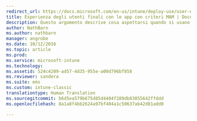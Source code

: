 ```yaml
---
redirect_url: https://docs.microsoft.com/en-us/intune/deploy-use/user-experience-for-mam-enabled-ios-apps-with-microsoft-intune
title: Esperienza degli utenti finali con le app con criteri MAM | Documentazione Microsoft
description: Questo argomento descrive cosa aspettarsi quando si usano app con criteri MAM.
author: NathBarn
ms.author: nathbarn
manager: angrobe
ms.date: 10/12/2016
ms.topic: article
ms.prod: 
ms.service: microsoft-intune
ms.technology: 
ms.assetid: 524c4209-ad57-4d35-955e-a00d796bf858
ms.reviewer: sandera
ms.suite: ems
ms.custom: intune-classic
translationtype: Human Translation
ms.sourcegitcommit: b6d5ea579b675d85d4404f289db83055642ffddd
ms.openlocfilehash: 8a1a8f4bb2624a97bf404a1c50637ab42d81add0

---
```




<!--HONumber=Dec16_HO2-->


